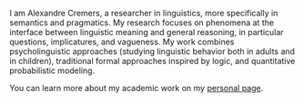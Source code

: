 I am Alexandre Cremers, a researcher in linguistics, more specifically in semantics and pragmatics.
My research focuses on phenomena at the interface between linguistic meaning and general reasoning, in particular questions, implicatures, and vagueness.
My work combines psycholinguistic approaches (studying linguistic behavior both in adults and in children), traditional formal approaches inspired by logic, and quantitative probabilistic modeling.

You can learn more about my academic work on my [personal page](https://alexandrecremers.com/).

<!---
Alex-Cremers/Alex-Cremers is a ✨ special ✨ repository because its `README.md` (this file) appears on your GitHub profile.
You can click the Preview link to take a look at your changes.
--->
